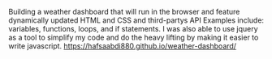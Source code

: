 Building a weather dashboard that will run in the browser and feature dynamically updated HTML and CSS and third-partys API
Examples include: variables, functions, loops, and if statements. I was also able to use jquery as a tool to simplify my code and do the heavy lifting by making it easier to write javascript.
https://hafsaabdi880.github.io/weather-dashboard/
